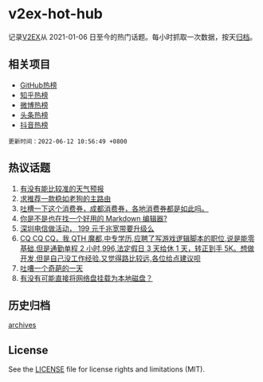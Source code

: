 # v2ex-hot-hub

 记录[V2EX](https://www.v2ex.com/)从 2021-01-06 日至今的热门话题。每小时抓取一次数据，按天[归档](archives)。
 
 ## 相关项目

- [GitHub热榜](https://github.com/snaildev/github-hot-hub)
- [知乎热榜](https://github.com/snaildev/zhihu-hot-hub)
- [微博热榜](https://github.com/snaildev/weibo-hot-hub)
- [头条热榜](https://github.com/snaildev/toutiao-hot-hub)
- [抖音热榜](https://github.com/snaildev/douyin-hot-hub)


 `更新时间：2022-06-12 10:56:49 +0800`

## 热议话题

1. [有没有能比较准的天气预报](https://www.v2ex.com/t/858905)
1. [求推荐一款稳如老狗的主路由](https://www.v2ex.com/t/858926)
1. [吐槽一下这个消费券，成都消费券，各地消费券都是如此吗。](https://www.v2ex.com/t/858912)
1. [你是不是也在找一个好用的 Markdown 编辑器?](https://www.v2ex.com/t/858941)
1. [深圳电信做活动， 199 元千兆宽带要升级么](https://www.v2ex.com/t/858861)
1. [CQ CQ CQ，我 QTH 魔都,中专学历,应聘了写游戏逻辑脚本的职位,说是能零基础,但是通勤单程 2 小时,996,法定假日 3 天给休 1 天，转正到手 5K。想做开发,但是自己没工作经验.又觉得路比较远,各位给点建议呗](https://www.v2ex.com/t/858906)
1. [吐嘈一个奇葩的一天](https://www.v2ex.com/t/858957)
1. [有没有可能直接将网络盘挂载为本地磁盘？](https://www.v2ex.com/t/858981)

## 历史归档

[archives](archives)

## License

See the [LICENSE](LICENSE) file for license rights and limitations (MIT).

